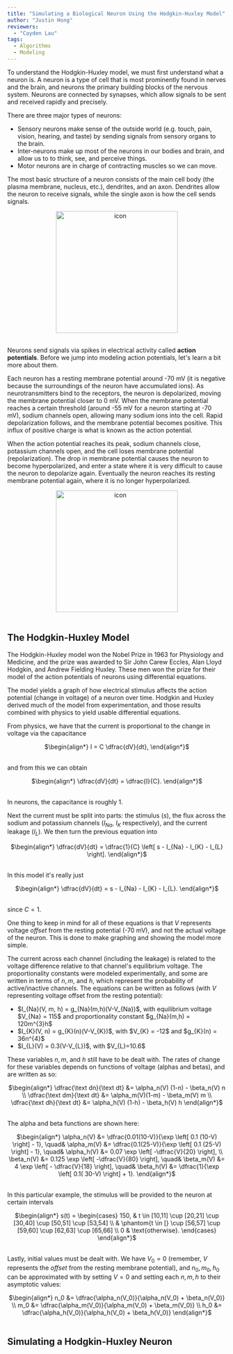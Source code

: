 ```yaml
---
title: "Simulating a Biological Neuron Using the Hodgkin-Huxley Model"
author: "Justin Hong"
reviewers:
  - "Cayden Lau"
tags:
  - Algorithms
  - Modeling
---
```


To understand the Hodgkin-Huxley model, we must first understand what a neuron is. A neuron is a type of cell that is most prominently found in nerves and the brain, and neurons the primary building blocks of the nervous system. Neurons are connected by synapses, which allow signals to be sent and received rapidly and precisely.

There are three major types of neurons:
<ul>
  <li>Sensory neurons make sense of the outside world (e.g. touch, pain, vision, hearing, and taste) by sending signals from sensory organs to the brain.</li>
  <li>Inter-neurons make up most of the neurons in our bodies and brain, and allow us to to think, see, and perceive things.</li>
  <li>Motor neurons are in charge of contracting muscles so we can move.</li>
</ul>

The most basic structure of a neuron consists of the main cell body (the plasma membrane, nucleus, etc.), dendrites, and an axon. Dendrites allow the neuron to receive signals, while the single axon is how the cell sends signals.

<center><img src="https://eurisko-us.github.io/images/blog/simulating-a-biological-neural-network-using-the-hodgkin-huxley-model-1-neuron-structure.jpg" style="border: none; height: 20em;" alt="icon"></center>
<br>

Neurons send signals via spikes in electrical activity called <b>action potentials</b>. Before we jump into modeling action potentials, let's learn a bit more about them.

Each neuron has a resting membrane potential around -70 mV (it is negative because the surroundings of the neuron have accumulated ions). As neurotransmitters bind to the receptors, the neuron is depolarized, moving the membrane potential closer to 0 mV. When the membrane potential reaches a certain threshold (around -55 mV for a neuron starting at -70 mV), sodium channels open, allowing many sodium ions into the cell. Rapid depolarization follows, and the membrane potential becomes positive. This influx of positive charge is what is known as the action potential.

When the action potential reaches its peak, sodium channels close, potassium channels open, and the cell loses membrane potential (repolarization). The drop in membrane potential causes the neuron to become hyperpolarized, and enter a state where it is very difficult to cause the neuron to depolarize again. Eventually the neuron reaches its resting membrane potential again, where it is no longer hyperpolarized.

<center><img src="https://eurisko-us.github.io/images/blog/simulating-a-biological-neural-network-using-the-hodgkin-huxley-model-2-action-potential.jpg" style="border: none; height: 20em;" alt="icon"></center>
<br>

<h2>The Hodgkin-Huxley Model</h2>

The Hodgkin-Huxley model won the Nobel Prize in 1963 for Physiology and Medicine, and the prize was awarded to Sir John Carew Eccles, Alan Lloyd Hodgkin, and Andrew Fielding Huxley. These men won the prize for their model of the action potentials of neurons using differential equations.

The model yields a graph of how electrical stimulus affects the action potential (change in voltage) of a neuron over time. Hodgkin and Huxley derived much of the model from experimentation, and those results combined with physics to yield usable differential equations.

From physics, we have that the current is proportional to the change in voltage via the capacitance

<center>
$\begin{align*}
I = C \dfrac{dV}{dt},
\end{align*}$
</center>
<br>

and from this we can obtain 

<center>
$\begin{align*}
\dfrac{dV}{dt} = \dfrac{I}{C}.
\end{align*}$
</center>
<br>

In neurons, the capacitance is roughly $1$.

Next the current must be split into parts: the stimulus ($s$), the flux across the sodium and potassium channels ($I_{Na}$, $I_{K}$ respectively), and the current leakage ($I_{L}$). We then turn the previous equation into 

<center>
$\begin{align*}
\dfrac{dV}{dt} = \dfrac{1}{C} \left[ s - I_{Na} - I_{K} - I_{L} \right].
\end{align*}$
</center>
<br>

In this model it's really just 

<center>
$\begin{align*}
\dfrac{dV}{dt} = s - I_{Na} - I_{K} - I_{L}.
\end{align*}$
</center>
<br>

since $C=1.$

One thing to keep in mind for all of these equations is that $V$ represents voltage <i>offset</i> from the resting potential (-70 mV), and not the actual voltage of the neuron. This is done to make graphing and showing the model more simple.

The current across each channel (including the leakage) is related to the voltage difference relative to that channel's equilibrium voltage. The proportionality constants were modeled experimentally, and some are written in terms of $n, m,$ and $h,$ which represent the probability of active/inactive channels. The equations can be written as follows (with $V$ representing voltage offset from the resting potential):

<ul>
  <li>$I_{Na}(V, m, h) = g_{Na}(m,h)(V-V_{Na})$, with equilibrium voltage $V_{Na} = 115$ and proportionality constant $g_{Na}(m,h) = 120m^{3}h$</li>
  <li>$I_{K}(V, n) = g_{K}(n)(V-V_{K})$, with $V_{K} = -12$ and $g_{K}(n) = 36n^{4}$</li>
  <li>$I_{L}(V) = 0.3(V-V_{L})$, with $V_{L}=10.6$</li>
</ul>

These variables $n, m,$ and $h$ still have to be dealt with. The rates of change for these variables depends on functions of voltage (alphas and betas), and are written as so:

<center>
$\begin{align*}
\dfrac{\text dn}{\text dt} &= \alpha_n(V) (1-n) - \beta_n(V) n \\
\dfrac{\text dm}{\text dt} &= \alpha_m(V)(1-m) - \beta_m(V) m \\
\dfrac{\text dh}{\text dt} &= \alpha_h(V) (1-h) - \beta_h(V) h
\end{align*}$
</center>
<br>

The alpha and beta functions are shown here:

<center>
$\begin{align*}
\alpha_n(V) &= \dfrac{0.01(10-V)}{\exp \left[ 0.1 (10-V) \right] - 1}, \quad& \alpha_m(V) &= \dfrac{0.1(25-V)}{\exp \left[ 0.1 (25-V) \right] - 1}, \quad& \alpha_h(V) &= 0.07 \exp \left[ -\dfrac{V}{20} \right],  \\
\beta_n(V) &= 0.125 \exp \left[ -\dfrac{V}{80} \right], \quad& \beta_m(V) &= 4 \exp \left[ - \dfrac{V}{18} \right], \quad& \beta_h(V) &= \dfrac{1}{\exp \left[ 0.1( 30-V) \right] + 1}.
\end{align*}$
</center>
<br>

In this particular example, the stimulus will be provided to the neuron at certain intervals

<center>
$\begin{align*}
s(t) = \begin{cases}
150, & t \in [10,11] \cup [20,21] \cup [30,40] \cup [50,51] \cup [53,54] \\
 & \phantom{t \in [} \cup [56,57] \cup [59,60] \cup [62,63] \cup [65,66] \\
 0 & \text{otherwise}.
\end{cases}
\end{align*}$
</center>
<br>

Lastly, initial values must be dealt with. We have $V_{0} = 0$ (remember, $V$ represents the <i>offset</i> from the resting membrane potential), and $n_0, m_0, h_0$ can be approximated with by setting $V = 0$ and setting each $n, m, h$ to their asymptotic values:

<center>
$\begin{align*}
n_0 &= \dfrac{\alpha_n(V_0)}{\alpha_n(V_0) + \beta_n(V_0)} \\
m_0 &= \dfrac{\alpha_m(V_0)}{\alpha_m(V_0) + \beta_m(V_0)} \\
h_0 &= \dfrac{\alpha_h(V_0)}{\alpha_h(V_0) + \beta_h(V_0)}
\end{align*}$
</center>
<br>

<h2>Simulating a Hodgkin-Huxley Neuron</h2>
